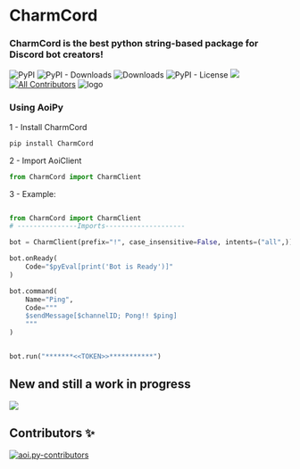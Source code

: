 # CharmCord

### CharmCord is the best python string-based package for Discord bot creators!


![PyPI](https://img.shields.io/pypi/v/aoipy)
![PyPI - Downloads](https://img.shields.io/pypi/dm/aoipy?color=green&label=downloads)
![Downloads](https://static.pepy.tech/personalized-badge/aoipy?period=total&units=international_system&left_color=grey&right_color=green&left_text=downloads)
![PyPI - License](https://img.shields.io/pypi/l/aoipy)
![](https://tokei.rs/b1/github/tomschimansky/aoipy)
[![All Contributors](https://img.shields.io/badge/all_contributors-2-orange.svg?style=flat-square)](#contributors-)
![logo](https://github.com/LilbabxJJ-1/AoiPy/blob/master/CharmCord%20logo.png)

### Using AoiPy

1 - Install CharmCord
```bash
pip install CharmCord
```

2 - Import AoiClient

```python
from CharmCord import CharmClient
```

3 -  Example:

```python

from CharmCord import CharmClient
# ---------------Imports--------------------

bot = CharmClient(prefix="!", case_insensitive=False, intents=("all",))

bot.onReady(
    Code="$pyEval[print('Bot is Ready')]"
)

bot.command(
    Name="Ping",
    Code="""
    $sendMessage[$channelID; Pong!! $ping]
    """
)


bot.run("*******<<TOKEN>>***********")
```

## New and still a work in progress
![](https://github.com/LilbabxJJ-1/CharmCord/blob/master/logo.gif)
## Contributors ✨

<a href="https://github.com/LilbabxJJ-1/AoiPy2.0/graphs/contributors">
  <img src="https://contrib.rocks/image?repo=LilbabxJJ-1/AoiPy2.0"  alt="aoi.py-contributors"/>
</a>
